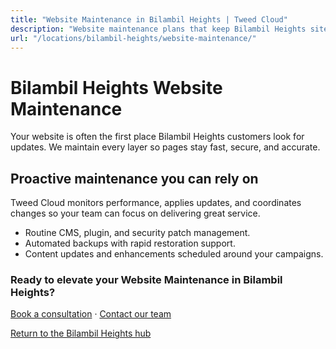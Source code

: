 ```yaml
---
title: "Website Maintenance in Bilambil Heights | Tweed Cloud"
description: "Website maintenance plans that keep Bilambil Heights sites secure and up to date."
url: "/locations/bilambil-heights/website-maintenance/"
---
```


# Bilambil Heights Website Maintenance

Your website is often the first place Bilambil Heights customers look for updates. We maintain every layer so pages stay fast, secure, and accurate.

## Proactive maintenance you can rely on

Tweed Cloud monitors performance, applies updates, and coordinates changes so your team can focus on delivering great service.

- Routine CMS, plugin, and security patch management.
- Automated backups with rapid restoration support.
- Content updates and enhancements scheduled around your campaigns.

### Ready to elevate your Website Maintenance in Bilambil Heights?

[Book a consultation](/consultation/) · [Contact our team](/contact/)

[Return to the Bilambil Heights hub](/locations/bilambil-heights/)
